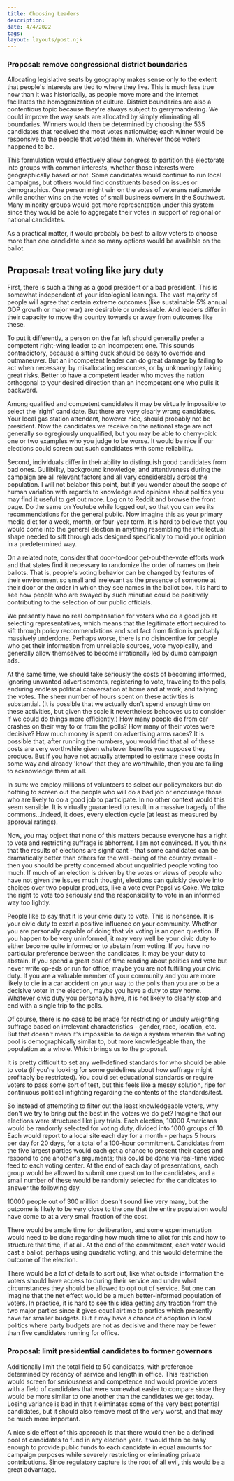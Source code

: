 ```yaml
---
title: Choosing Leaders
description:
date: 4/4/2022
tags:
layout: layouts/post.njk
---
```


### Proposal: remove congressional district boundaries

Allocating legislative seats by geography makes sense only to the extent that people's interests are tied to where they live. This is much less true now than it was historically, as people move more and the internet facilitates the homogenization of culture. District boundaries are also a contentious topic because they're always subject to gerrymandering. We could improve the way seats are allocated by simply eliminating all boundaries. Winners would then be determined by choosing the 535 candidates that received the most votes nationwide; each winner would be responsive to the people that voted them in, wherever those voters happened to be.

This formulation would effectively allow congress to partition the electorate into groups with common interests, whether those interests were geographically based or not. Some candidates would continue to run local campaigns, but others would find constituents based on issues or demographics. One person might win on the votes of veterans nationwide while another wins on the votes of small business owners in the Southwest. Many minority groups would get more representation under this system since they would be able to aggregate their votes in support of regional or national candidates.

As a practical matter, it would probably be best to allow voters to choose more than one candidate since so many options would be available on the ballot. 

## Proposal: treat voting like jury duty

First, there is such a thing as a good president or a bad president. This is somewhat independent of your ideological leanings. The vast majority of people will agree that certain extreme outcomes (like sustainable 5% annual GDP growth or major war) are desirable or undesirable. And leaders differ in their capacity to move the country towards or away from outcomes like these.

To put it differently, a person on the far left should generally prefer a competent right-wing leader to an incompetent one. This sounds contradictory, because a sitting duck should be easy to override and outmaneuver. But an incompetent leader can do great damage by failing to act when necessary, by misallocating resources, or by unknowingly taking great risks. Better to have a competent leader who moves the nation orthogonal to your desired direction than an incompetent one who pulls it backward.

Among qualified and competent candidates it may be virtually impossible to select the 'right' candidate. But there are very clearly wrong candidates. Your local gas station attendant, however nice, should probably not be president. Now the candidates we receive on the national stage are not generally so egregiously unqualified, but you may be able to cherry-pick one or two examples who you judge to be worse. It would be nice if our elections could screen out such candidates with some reliability.

Second, individuals differ in their ability to distinguish good candidates from bad ones. Gullibility, background knowledge, and attentiveness during the campaign are all relevant factors and all vary considerably across the population. I will not belabor this point, but if you wonder about the scope of human variation with regards to knowledge and opinions about politics you may find it useful to get out more. Log on to Reddit and browse the front page. Do the same on Youtube while logged out, so that you can see its recommendations for the general public. Now imagine this as your primary media diet for a week, month, or four-year term. It is hard to believe that you would come into the general election in anything resembling the intellectual shape needed to sift through ads designed specifically to mold your opinion in a predetermined way.

On a related note, consider that door-to-door get-out-the-vote efforts work and that states find it necessary to randomize the order of names on their ballots. That is, people's voting behavior can be changed by features of their environment so small and irrelevant as the presence of someone at their door or the order in which they see names in the ballot box. It is hard to see how people who are swayed by such minutiae could be positively contributing to the selection of our public officials.

We presently have no real compensation for voters who do a good job at selecting representatives, which means that the legitimate effort required to sift through policy recommendations and sort fact from fiction is probably massively underdone. Perhaps worse, there is no disincentive for people who get their information from unreliable sources, vote myopically, and generally allow themselves to become irrationally led by dumb campaign ads.

At the same time, we should take seriously the costs of becoming informed, ignoring unwanted advertisements, registering to vote, traveling to the polls, enduring endless political conversation at home and at work, and tallying the votes. The sheer number of hours spent on these activities is substantial. (It is possible that we actually don't spend enough time on these activities, but given the scale it nevertheless behooves us to consider if we could do things more efficiently.) How many people die from car crashes on their way to or from the polls? How many of their votes were decisive? How much money is spent on advertising arms races? It is possible that, after running the numbers, you would find that all of these costs are very worthwhile given whatever benefits you suppose they produce. But if you have not actually attempted to estimate these costs in some way and already 'know' that they are worthwhile, then you are failing to acknowledge them at all.

In sum: we employ millions of volunteers to select our policymakers but do nothing to screen out the people who will do a bad job or encourage those who are likely to do a good job to participate. In no other context would this seem sensible. It is virtually guaranteed to result in a massive tragedy of the commons...indeed, it does, every election cycle (at least as measured by approval ratings).

Now, you may object that none of this matters because everyone has a right to vote and restricting suffrage is abhorrent. I am not convinced. If you think that the results of elections are significant - that some candidates can be dramatically better than others for the well-being of the country overall - then you should be pretty concerned about unqualified people voting too much. If much of an election is driven by the votes or views of people who have not given the issues much thought, elections can quickly devolve into choices over two popular products, like a vote over Pepsi vs Coke. We take the right to vote too seriously and the responsibility to vote in an informed way too lightly.

People like to say that it is your civic duty to vote. This is nonsense. It is your civic duty to exert a positive influence on your community. Whether you are personally capable of doing that via voting is an open question. If you happen to be very uninformed, it may very well be your civic duty to either become quite informed or to abstain from voting. If you have no particular preference between the candidates, it may be your duty to abstain. If you spend a great deal of time reading about politics and vote but never write op-eds or run for office, maybe you are not fulfilling your civic duty. If you are a valuable member of your community and you are more likely to die in a car accident on your way to the polls than you are to be a decisive voter in the election, maybe you have a duty to stay home. Whatever civic duty you personally have, it is not likely to cleanly stop and end with a single trip to the polls.

Of course, there is no case to be made for restricting or unduly weighting suffrage based on irrelevant characteristics - gender, race, location, etc. But that doesn't mean it's impossible to design a system wherein the voting pool is demographically similar to, but more knowledgeable than, the population as a whole. Which brings us to the proposal. 

It is pretty difficult to set any well-defined standards for who should be able to vote (if you're looking for some guidelines about how suffrage might profitably be restricted). You could set educational standards or require voters to pass some sort of test, but this feels like a messy solution, ripe for continuous political infighting regarding the contents of the standards/test.

So instead of attempting to filter out the least knowledgeable voters, why don't we try to bring out the best in the voters we do get?
Imagine that our elections were structured like jury trials. Each election, 10000 Americans would be randomly selected for voting duty, divided into 1000 groups of 10. Each would report to a local site each day for a month - perhaps 5 hours per day for 20 days, for a total of a 100-hour commitment. Candidates from the five largest parties would each get a chance to present their cases and respond to one another's arguments; this could be done via real-time video feed to each voting center. At the end of each day of presentations, each group would be allowed to submit one question to the candidates, and a small number of these would be randomly selected for the candidates to answer the following day.

10000 people out of 300 million doesn't sound like very many, but the outcome is likely to be very close to the one that the entire population would have come to at a very small fraction of the cost.

There would be ample time for deliberation, and some experimentation would need to be done regarding how much time to allot for this and how to structure that time, if at all. At the end of the commitment, each voter would cast a ballot, perhaps using quadratic voting, and this would determine the outcome of the election.

There would be a lot of details to sort out, like what outside information the voters should have access to during their service and under what circumstances they should be allowed to opt out of service. But one can imagine that the net effect would be a much better-informed population of voters.
In practice, it is hard to see this idea getting any traction from the two major parties since it gives equal airtime to parties which presently have far smaller budgets. But it may have a chance of adoption in local politics where party budgets are not as decisive and there may be fewer than five candidates running for office.

### Proposal: limit presidential candidates to former governors

Additionally limit the total field to 50 candidates, with preference determined by recency of service and length in office. This restriction would screen for seriousness and competence and would provide voters with a field of candidates that were somewhat easier to compare since they would be more similar to one another than the candidates we get today. Losing variance is bad in that it eliminates some of the very best potential candidates, but it should also remove most of the very worst, and that may be much more important. 

A nice side effect of this approach is that there would then be a defined pool of candidates to fund in any election year. It would then be easy enough to provide public funds to each candidate in equal amounts for campaign purposes while severely restricting or eliminating private contributions. Since regulatory capture is the root of all evil, this would be a great advantage. 
